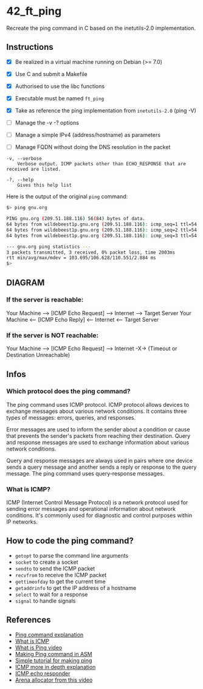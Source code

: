 # 42_ft_ping

Recreate the ping command in C based on the inetutils-2.0 implementation.


## Instructions 

- [x] Be realized in a virtual machine running on Debian (>= 7.0)
- [x] Use C and submit a Makefile
- [x] Authorised to use the libc functions
- [x] Executable must be named `ft_ping`
- [x] Take as reference the ping implementation from `inetutils-2.0` (ping -V)
- [ ] Manage the -v -? options
- [ ] Manage a simple IPv4 (address/hostname) as parameters
- [ ] Manage FQDN without doing the DNS resolution in the packet


```
-v, --verbose
    Verbose output. ICMP packets other than ECHO_RESPONSE that are received are listed.

-?, --help
    Gives this help list
```

Here is the output of the original `ping` command:

```bash
$> ping gnu.org

PING gnu.org (209.51.188.116) 56(84) bytes of data.
64 bytes from wildebeest1p.gnu.org (209.51.188.116): icmp_seq=1 ttl=54 time=111 ms
64 bytes from wildebeest1p.gnu.org (209.51.188.116): icmp_seq=2 ttl=54 time=104 ms
64 bytes from wildebeest1p.gnu.org (209.51.188.116): icmp_seq=3 ttl=54 time=106 ms

--- gnu.org ping statistics ---
3 packets transmitted, 3 received, 0% packet loss, time 2003ms
rtt min/avg/max/mdev = 103.695/106.628/110.551/2.884 ms
$> 
```

## DIAGRAM

### If the server is reachable:
  
   Your Machine  -->  [ICMP Echo Request]  -->  Internet  -->  Target Server
   Your Machine  <--  [ICMP Echo Reply]    <--  Internet  <--  Target Server

### If the server is NOT reachable:
  
   Your Machine  -->  [ICMP Echo Request]  -->  Internet  -X->  (Timeout or Destination Unreachable)


## Infos

### Which protocol does the ping command?

The ping command uses ICMP protocol. ICMP protocol allows devices to exchange messages about various network conditions. It contains three types of messages: errors, queries, and responses.

Error messages are used to inform the sender about a condition or cause that prevents the sender's packets from reaching their destination. Query and response messages are used to exchange information about various network conditions.

Query and response messages are always used in pairs where one device sends a query message and another sends a reply or response to the query message. The ping command uses query-response messages.

### What is ICMP?

ICMP (Internet Control Message Protocol) is a network protocol used for sending error messages and operational information about network conditions. It's commonly used for diagnostic and control purposes within IP networks.


## How to code the ping command?

- `getopt` to parse the command line arguments
- `socket` to create a socket
- `sendto` to send the ICMP packet
- `recvfrom` to receive the ICMP packet
- `gettimeofday` to get the current time
- `getaddrinfo` to get the IP address of a hostname
- `select` to wait for a response
- `signal` to handle signals


## References

- [Ping command explanation](https://www.computernetworkingnotes.com/networking-tutorials/ping-command-explained-with-examples.html)
- [What is ICMP](https://www.computernetworkingnotes.com/networking-tutorials/icmp-internet-control-message-protocol.html)
- [What is Ping video](https://www.youtube.com/watch?v=tVOHTjf94M8)
- [Making Ping command in ASM](https://www.youtube.com/watch?v=SxtX0VWZuME)
- [Simple tutorial for making ping](https://medium.com/@future_fanatic/how-to-ping-a-host-in-c-in-5-steps-88d22415109c)
- [ICMP more in depth explanation](https://inc0x0.com/icmp-ip-packets-ping-manually-create-and-send-icmp-ip-packets/)
- [ICMP echo responder](https://www.cs.dartmouth.edu/~sergey/cs60/lab3/lab3.pdf)
- [Arena allocator from this video](https://www.youtube.com/watch?v=ZisNZcQn6fo)
